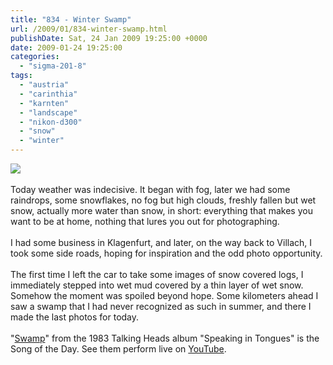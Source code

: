```yaml
---
title: "834 - Winter Swamp"
url: /2009/01/834-winter-swamp.html
publishDate: Sat, 24 Jan 2009 19:25:00 +0000
date: 2009-01-24 19:25:00
categories: 
  - "sigma-201-8"
tags: 
  - "austria"
  - "carinthia"
  - "karnten"
  - "landscape"
  - "nikon-d300"
  - "snow"
  - "winter"
---
```

<a href="https://d25zfm9zpd7gm5.cloudfront.net/1200x1200/2009/20090124_131110_ps.jpg" target="_blank"><img src="https://d25zfm9zpd7gm5.cloudfront.net/0600x0600/2009/20090124_131110_ps.jpg"/></a><br/><br/>Today weather was indecisive. It began with fog, later we had some raindrops, some snowflakes, no fog but high clouds, freshly fallen but wet snow, actually more water than snow, in short: everything that makes you want to be at home, nothing that lures you out for photographing.<br/><br/> I had some business in Klagenfurt, and later, on the way back to Villach, I took some side roads, hoping for inspiration and the odd photo opportunity.<br/><br/>The first time I left the car to take some images of snow covered logs, I immediately stepped into wet mud covered by a thin layer of wet snow. Somehow the moment was spoiled beyond hope. Some kilometers ahead I saw a swamp that I had never recognized as such in summer, and there I made the last photos for today.<br/><br/>"<a href="http://www.lyricsmode.com/lyrics/t/talking_heads/swamp.html" target="_blank">Swamp</a>" from the 1983 Talking Heads album "Speaking in Tongues" is the Song of the Day. See them perform live on <a href="http://www.youtube.com/watch?v=SAlNWxODVHE&feature=related" target="_blank">YouTube</a>.
